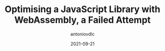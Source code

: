 ---
author: antoniovdlc
date: 2021-09-21
tags:
  - javascript
  - libraries
  - webassembly
target_url: https://www.antoniovdlc.me/optimising-a-javascript-library-with-webassembly-a-failed-attempt/
title: Optimising a JavaScript Library with WebAssembly, a Failed Attempt
---